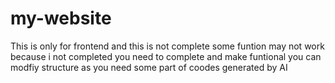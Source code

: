 # my-website 
This is only for frontend and this is not complete some funtion may not work because i not completed 
you need to complete and make  funtional  you can modfiy structure  as you need 
some part of coodes  generated  by  AI   
